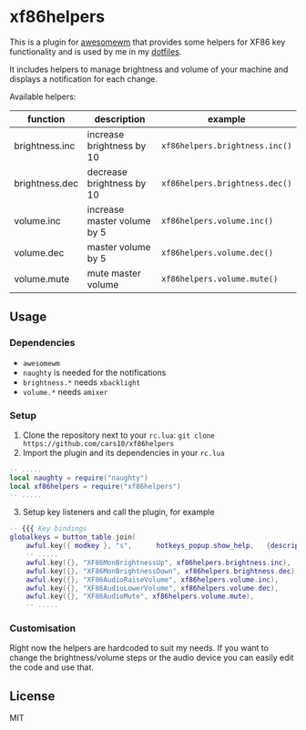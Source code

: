 # xf86helpers

This is a plugin for [awesomewm](https://github.com/awesomeWM/awesome) that provides some helpers for XF86 key functionality 
and is used by me in my [dotfiles](https://github.com/cars10/dotfiles).

It includes helpers to manage brightness and volume of your machine and displays a notification for each change.

Available helpers:

| function       | description               | example                       |
|----------------|---------------------------|-------------------------------|
| brightness.inc | increase brightness by 10 | `xf86helpers.brightness.inc()` |
| brightness.dec | decrease brightness by 10 | `xf86helpers.brightness.dec()` |
| volume.inc | increase master volume by 5 | `xf86helpers.volume.inc()` |
| volume.dec | master volume by 5 | `xf86helpers.volume.dec()` |
| volume.mute | mute master volume | `xf86helpers.volume.mute()` |


## Usage

### Dependencies

* `awesomewm`
* `naughty` is needed for the notifications
* `brightness.*` needs `xbacklight`
* `volume.*` needs `amixer`


### Setup

1. Clone the repository next to your `rc.lua`: `git clone https://github.com/cars10/xf86helpers`
2. Import the plugin and its dependencies in your `rc.lua`

```lua
-- .....
local naughty = require("naughty")
local xf86helpers = require("xf86helpers")
-- .....
```

3. Setup key listeners and call the plugin, for example

```lua
-- {{{ Key bindings
globalkeys = button_table.join(
    awful.key({ modkey }, "s",      hotkeys_popup.show_help,   {description="show help", group="awesome"}),
    -- .....
    awful.key({}, "XF86MonBrightnessUp", xf86helpers.brightness.inc),
    awful.key({}, "XF86MonBrightnessDown", xf86helpers.brightness.dec),
    awful.key({}, "XF86AudioRaiseVolume", xf86helpers.volume.inc),
    awful.key({}, "XF86AudioLowerVolume", xf86helpers.volume.dec),
    awful.key({}, "XF86AudioMute", xf86helpers.volume.mute),
    -- .....
```


### Customisation

Right now the helpers are hardcoded to suit my needs. If you want to change the brightness/volume steps or the audio device you can easily edit the code and use that.


## License

MIT
